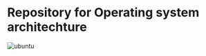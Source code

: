 # Repository for Operating system architechture

![ubuntu](https://github.com/meyakovenkoj/osa/actions/workflows/c_cpp.yml/badge.svg)
